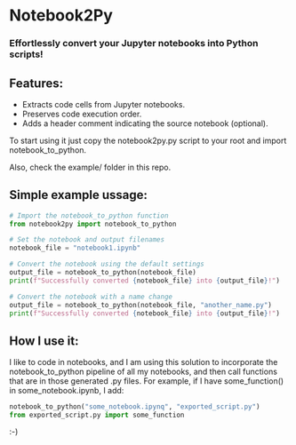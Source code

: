 # Notebook2Py
### Effortlessly convert your Jupyter notebooks into Python scripts!

## Features:

* Extracts code cells from Jupyter notebooks.
* Preserves code execution order.
* Adds a header comment indicating the source notebook (optional).

To start using it just copy the notebook2py.py script to your root and import notebook_to_python. 

Also, check the example/ folder in this repo. 

## Simple example ussage:

```python
# Import the notebook_to_python function
from notebook2py import notebook_to_python

# Set the notebook and output filenames
notebook_file = "notebook1.ipynb"

# Convert the notebook using the default settings
output_file = notebook_to_python(notebook_file)
print(f"Successfully converted {notebook_file} into {output_file}!")

# Convert the notebook with a name change
output_file = notebook_to_python(notebook_file, "another_name.py")
print(f"Successfully converted {notebook_file} into {output_file}!")
```

## How I use it:

I like to code in notebooks, and I am using this solution to incorporate the notebook_to_python pipeline of all my notebooks, and then
call functions that are in those generated .py files. For example, if I have some_function() in some_notebook.ipynb, I add:

```python
notebook_to_python("some_notebook.ipynq", "exported_script.py")
from exported_script.py import some_function
```

:-)